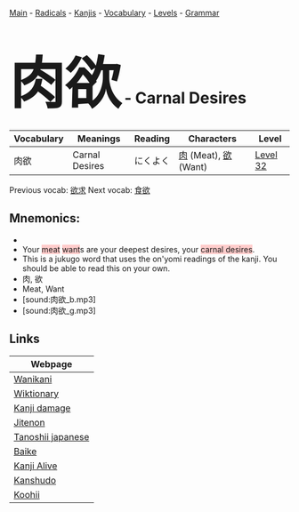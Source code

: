 <style> bigfont {font-size: 100px}</style>
[Main](../README.md) -
[Radicals](../radicals.md) -
[Kanjis](../kanjis.md) -
[Vocabulary](../vocabulary.md) -
[Levels](../levels.md) -
[Grammar](../grammar.md)
# <bigfont> 肉欲</bigfont> - Carnal Desires 

| Vocabulary | Meanings | Reading | Characters | Level |
| --- | --- | --- | --- | --- |
| 肉欲 | Carnal Desires | にくよく |  [肉](../kanjis/肉.md) (Meat), [欲](../kanjis/欲.md) (Want) | [Level 32](../levels/wk_level32.md) |

Previous vocab: [欲求](欲求.md) Next vocab: [食欲](食欲.md) 

## Mnemonics:

* 
* Your <span style="background-color:#ffcccb"> meat</span> <span style="background-color:#ffcccb"> want</span>s are your deepest desires, your <span style="background-color:#ffcccb"> carnal desires</span>.
* This is a jukugo word that uses the on'yomi readings of the kanji. You should be able to read this on your own.
* 肉, 欲
* Meat, Want
* [sound:肉欲_b.mp3]
* [sound:肉欲_g.mp3]


## Links 

| Webpage |
| --- |
| [Wanikani          ](https://www.wanikani.com/kanji/肉欲) |
| [Wiktionary        ](https://en.wiktionary.org/wiki/肉欲) |
| [Kanji damage      ](http://www.kanjidamage.com/kanji/search?utf8=✓&q=肉欲) |
| [Jitenon           ](https://jitenon.com/kanji/肉欲) |
| [Tanoshii japanese ](https://www.tanoshiijapanese.com/dictionary/kanji.cfm?k=肉欲) |
| [Baike             ](https://baike.baidu.com/item/肉欲) |
| [Kanji Alive       ](https://app.kanjialive.com/肉欲) |
| [Kanshudo          ](https://www.kanshudo.com/searchmn?q=肉欲) |
| [Koohii            ](https://kanji.koohii.com/study/kanji/肉欲) |
